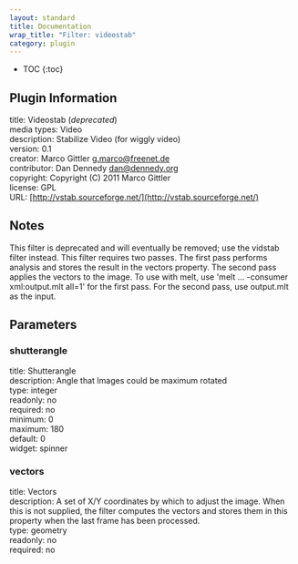 ```yaml
---
layout: standard
title: Documentation
wrap_title: "Filter: videostab"
category: plugin
---
```

* TOC
{:toc}

## Plugin Information

title: Videostab (*deprecated*)  
media types:
Video  
description: Stabilize Video (for wiggly video)  
version: 0.1  
creator: Marco Gittler <g.marco@freenet.de>  
contributor: Dan Dennedy <dan@dennedy.org>  
copyright: Copyright (C) 2011 Marco Gittler  
license: GPL  
URL: [http://vstab.sourceforge.net/](http://vstab.sourceforge.net/)  

## Notes

This filter is deprecated and will eventually be removed; use the vidstab filter instead. This filter requires two passes. The first pass performs analysis and stores the result in the vectors property. The second pass applies the vectors to the image. To use with melt, use &#39;melt ... -consumer xml:output.mlt all=1&#39; for the first pass. For the second pass, use output.mlt as the input.

## Parameters

### shutterangle

title: Shutterangle    
description:
Angle that Images could be maximum rotated  
type: integer  
readonly: no  
required: no  
minimum: 0  
maximum: 180  
default: 0  
widget: spinner  

### vectors

title: Vectors    
description:
A set of X/Y coordinates by which to adjust the image. When this is not supplied, the filter computes the vectors and stores them in this property when the last frame has been processed.  
type: geometry  
readonly: no  
required: no  

